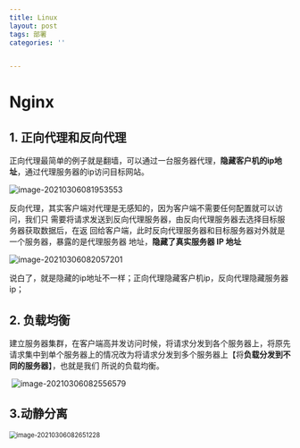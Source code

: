```yaml
---
title: Linux
layout: post
tags: 部署
categories: ''


---
```


# Nginx

## 1. 正向代理和反向代理

​		正向代理最简单的例子就是翻墙，可以通过一台服务器代理，**隐藏客户机的ip地址**，通过代理服务器的ip访问目标网站。

![image-20210306081953553](D:\04_Tianchi\Tianchi_task\HonorZheng.github.io\_posts\images\image-20210306081953553.png)

​		反向代理，其实客户端对代理是无感知的，因为客户端不需要任何配置就可以访问，我们只 需要将请求发送到反向代理服务器，由反向代理服务器去选择目标服务器获取数据后，在返 回给客户端，此时反向代理服务器和目标服务器对外就是一个服务器，暴露的是代理服务器 地址，**隐藏了真实服务器 IP 地址**

![image-20210306082057201](D:\04_Tianchi\Tianchi_task\HonorZheng.github.io\_posts\images\image-20210306082057201.png)

​		说白了，就是隐藏的ip地址不一样；正向代理隐藏客户机ip，反向代理隐藏服务器ip；

## 2. 负载均衡

​		建立服务器集群，在客户端高并发访问时候，将请求分发到各个服务器上，将原先请求集中到单个服务器上的情况改为将请求分发到多个服务器上【将**负载分发到不同的服务器**】，也就是我们 所说的负载均衡。

​											![image-20210306082556579](D:\04_Tianchi\Tianchi_task\HonorZheng.github.io\_posts\images\image-20210306082556579.png)

## 3.动静分离

<img src="D:\04_Tianchi\Tianchi_task\HonorZheng.github.io\_posts\images\image-20210306082651228.png" alt="image-20210306082651228" style="zoom: 80%;" />



## 		